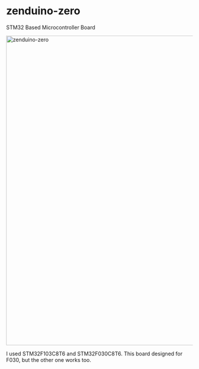 # zenduino-zero
STM32 Based Microcontroller Board

<img width="1253" height="835" alt="zenduino-zero" src="https://github.com/user-attachments/assets/23114519-5e51-48ef-8d21-5f5076567e04" />

I used STM32F103C8T6 and STM32F030C8T6.
This board designed for F030, but the other one works too.
